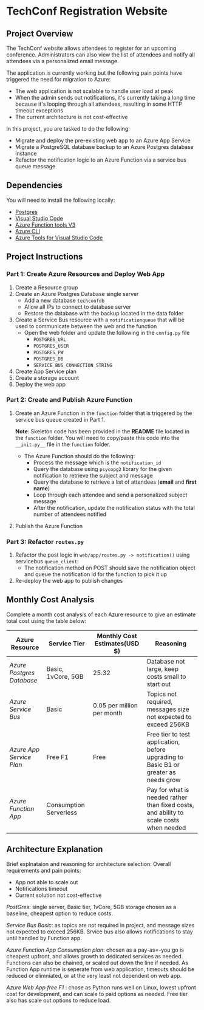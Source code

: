 # TechConf Registration Website

## Project Overview
The TechConf website allows attendees to register for an upcoming conference. Administrators can also view the list of attendees and notify all attendees via a personalized email message.

The application is currently working but the following pain points have triggered the need for migration to Azure:
 - The web application is not scalable to handle user load at peak
 - When the admin sends out notifications, it's currently taking a long time because it's looping through all attendees, resulting in some HTTP timeout exceptions
 - The current architecture is not cost-effective 

In this project, you are tasked to do the following:
- Migrate and deploy the pre-existing web app to an Azure App Service
- Migrate a PostgreSQL database backup to an Azure Postgres database instance
- Refactor the notification logic to an Azure Function via a service bus queue message

## Dependencies

You will need to install the following locally:
- [Postgres](https://www.postgresql.org/download/)
- [Visual Studio Code](https://code.visualstudio.com/download)
- [Azure Function tools V3](https://docs.microsoft.com/en-us/azure/azure-functions/functions-run-local?tabs=windows%2Ccsharp%2Cbash#install-the-azure-functions-core-tools)
- [Azure CLI](https://docs.microsoft.com/en-us/cli/azure/install-azure-cli?view=azure-cli-latest)
- [Azure Tools for Visual Studio Code](https://marketplace.visualstudio.com/items?itemName=ms-vscode.vscode-node-azure-pack)

## Project Instructions

### Part 1: Create Azure Resources and Deploy Web App
1. Create a Resource group
2. Create an Azure Postgres Database single server
   - Add a new database `techconfdb`
   - Allow all IPs to connect to database server
   - Restore the database with the backup located in the data folder
3. Create a Service Bus resource with a `notificationqueue` that will be used to communicate between the web and the function
   - Open the web folder and update the following in the `config.py` file
      - `POSTGRES_URL`
      - `POSTGRES_USER`
      - `POSTGRES_PW`
      - `POSTGRES_DB`
      - `SERVICE_BUS_CONNECTION_STRING`
4. Create App Service plan
5. Create a storage account
6. Deploy the web app

### Part 2: Create and Publish Azure Function
1. Create an Azure Function in the `function` folder that is triggered by the service bus queue created in Part 1.

      **Note**: Skeleton code has been provided in the **README** file located in the `function` folder. You will need to copy/paste this code into the `__init.py__` file in the `function` folder.
      - The Azure Function should do the following:
         - Process the message which is the `notification_id`
         - Query the database using `psycopg2` library for the given notification to retrieve the subject and message
         - Query the database to retrieve a list of attendees (**email** and **first name**)
         - Loop through each attendee and send a personalized subject message
         - After the notification, update the notification status with the total number of attendees notified
2. Publish the Azure Function

### Part 3: Refactor `routes.py`
1. Refactor the post logic in `web/app/routes.py -> notification()` using servicebus `queue_client`:
   - The notification method on POST should save the notification object and queue the notification id for the function to pick it up
2. Re-deploy the web app to publish changes

## Monthly Cost Analysis
Complete a month cost analysis of each Azure resource to give an estimate total cost using the table below:

| Azure Resource | Service Tier | Monthly Cost Estimates(USD $) | Reasoning|
| ------------ | ------------ | ------------ | ------------ |
| *Azure Postgres Database* |Basic, 1vCore, 5GB     |   25.32           | Database not large, keep costs small to start out  |
| *Azure Service Bus*   |  Basic       |     0.05 per million per month         | Topics not required, messages size not expected to exceed 256KB |
| *Azure App Service Plan*                   | Free F1        |     Free         | Free tier to test application, before upgrading to Basic B1 or greater as needs grow |
| *Azure Function App*                   | Consumption Serverless        |              | Pay for what is needed rather than fixed costs, and ability to scale costs when needed |

## Architecture Explanation
Brief explnataion and reasoning for architecture selection:
Overall requirements and pain points: 
* App not able to scale out
* Notifications timeout
* Current solution not cost-effective

*PostGres*: single server, Basic tier, 1vCore, 5GB storage chosen as a baseline, cheapest option to reduce costs.

*Service Bus Basic*:  as topics are not required in project, and message sizes not expected to exceed 256KB. Srvice bus also allows notifications to stay until handled by Function app.

*Azure Function App Consumption plan*:  chosen as a pay-as=-you go is cheapest upfront, and allows growth to dedicated services as needed. Functions can also be chained, or scaled out down the line if needed. As Function App runtime is seperate from web application, timeouts should be reduced or elimniated, or at the very least not dependent on web app.

*Azure Web App free F1* : chose as Python runs well on Linux, lowest upfront cost for development, and can scale to paid options as needed. Free tier also has scale out options to reduce load.